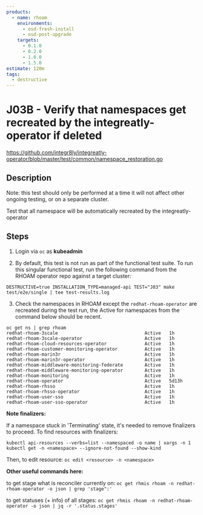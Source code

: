 ```yaml
---
products:
  - name: rhoam
    environments:
      - osd-fresh-install
      - osd-post-upgrade
    targets:
      - 0.1.0
      - 0.2.0
      - 1.0.0
      - 1.5.0
estimate: 120m
tags:
  - destructive
---
```


# J03B - Verify that namespaces get recreated by the integreatly-operator if deleted

https://github.com/integr8ly/integreatly-operator/blob/master/test/common/namespace_restoration.go

## Description

Note: this test should only be performed at a time it will not affect other ongoing testing, or on a separate cluster.

Test that all namespace will be automatically recreated by the integreatly-operator

## Steps

1. Login via `oc` as **kubeadmin**

2. By default, this test is not run as part of the functional test suite. To run this singular functional test, run the following command from the RHOAM operator repo against a target cluster:

```
DESTRUCTIVE=true INSTALLATION_TYPE=managed-api TEST="J03" make test/e2e/single | tee test-results.log
```

3. Check the namespaces in RHOAM except the `redhat-rhoam-operator` are recreated during the test run, the Active for
   namespaces from the command below should be recent.

```
oc get ns | grep rhoam
redhat-rhoam-3scale                                Active   1h
redhat-rhoam-3scale-operator                       Active   1h
redhat-rhoam-cloud-resources-operator              Active   1h
redhat-rhoam-customer-monitoring-operator          Active   1h
redhat-rhoam-marin3r                               Active   1h
redhat-rhoam-marin3r-operator                      Active   1h
redhat-rhoam-middleware-monitoring-federate        Active   1h
redhat-rhoam-middleware-monitoring-operator        Active   1h
redhat-rhoam-monitoring                            Active   1h
redhat-rhoam-operator                              Active   5d13h
redhat-rhoam-rhsso                                 Active   1h
redhat-rhoam-rhsso-operator                        Active   1h
redhat-rhoam-user-sso                              Active   1h
redhat-rhoam-user-sso-operator                     Active   1h
```

**Note finalizers:**

If a namespace stuck in 'Terminating' state, it's needed to remove finalizers to proceed. To find resources with finalizers:

```
kubectl api-resources --verbs=list --namespaced -o name | xargs -n 1 kubectl get -n <namespace> --ignore-not-found --show-kind
```

Then, to edit resource: `oc edit <resource> -n <namespace>`

**Other useful commands here:**

to get stage what is reconciler currently on: `oc get rhmis rhoam -n redhat-rhoam-operator -o json | grep 'stage":'`

to get statuses (+ info) of all stages: `oc get rhmis rhoam -n redhat-rhoam-operator -o json | jq -r '.status.stages'`
